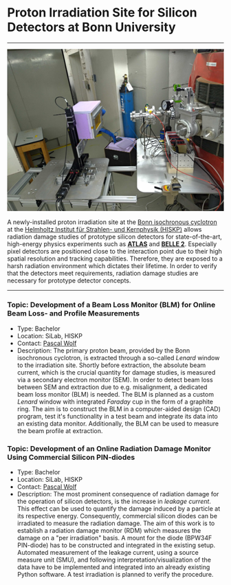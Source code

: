 # Proton Irradiation Site for Silicon Detectors at Bonn University

***

![Irradiation site at Bonn isochronous cyclotron](/imgs/irrad_setup_w_cooling.jpg)

A newly-installed proton irradiation site at the [Bonn isochronous cyclotron](https://www.zyklotron.hiskp.uni-bonn.de/zyklo_e/index.html) at the [Helmholtz Institut für Strahlen- und Kernphysik (HISKP)](https://www.hiskp.uni-bonn.de/) allows radiation damage studies of prototype silicon detectors for state-of-the-art, high-energy physics experiments such as [**ATLAS**](https://atlas.cern/) and [**BELLE 2**](https://www.belle2.org/). Especially pixel detectors are positioned close to the interaction point due to their high spatial resolution and tracking capabilities. Therefore, they are exposed to a harsh radiation environment which dictates their lifetime. In order to verify that the detectors meet requirements, radiation damage studies are necessary for prototype detector concepts.

***

### Topic: Development of a Beam Loss Monitor (BLM) for Online Beam Loss- and Profile Measurements

- Type: Bachelor
- Location: SiLab, HISKP
- Contact: [Pascal Wolf](mailto:wolf@physik.uni-bonn.de)
- Description: The primary proton beam, provided by the Bonn isochronous cyclotron, is extracted through a so-called _Lenard_ window to the irradiation site. Shortly before extraction, the absolute beam current, which is the crucial quantity for damage studies, is measured via a secondary electron monitor (SEM). In order to detect beam loss between SEM and extraction due to e.g. misalignment, a dedicated beam loss monitor (BLM) is needed. The BLM is planned as a custom _Lenard_ window with integrated _Faraday_ cup in the form of a graphite ring. The aim is to construct the BLM in a computer-aided design (CAD) program, test it's functionality in a test beam and integrate its data into an existing data monitor. Additionally, the BLM can be used to measure the beam profile at extraction.

### Topic: Development of an Online Radiation Damage Monitor Using Commercial Silicon PIN-diodes

- Type: Bachelor
- Location: SiLab, HISKP
- Contact: [Pascal Wolf](mailto:wolf@physik.uni-bonn.de)
- Description: The most prominent consequence of radiation damage for the operation of silicon detectors, is the increase in _leakage current_. This effect can be used to quantify the damage induced by a particle at its respective energy. Consequently, commercial silicon diodes can be irradiated to measure the radiation damage. The aim of this work is to establish a radiation damage monitor (RDM) which measures the damage on a "per irradiation" basis. A mount for the diode (BPW34F PIN-diode) has to be constructed and integrated in the existing setup. Automated measurement of the leakage current, using a source measure unit (SMU), and following interpretation/visualization of the data have to be implemented and integrated into an already existing Python software. A test irradiation is planned to verify the procedure.

